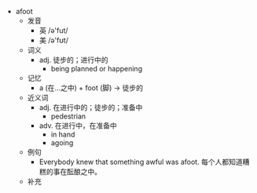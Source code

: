 - afoot
  - 发音
    - 英 /ə'fut/
    - 美 /ə'fʊt/
  - 词义
    - adj. 徒步的；进行中的
      - being planned or happening
  - 记忆
    - a (在…之中) + foot (脚) → 徒步的
  - 近义词
    - adj. 在进行中的；徒步的；准备中
      - pedestrian
    - adv. 在进行中，在准备中
      - in hand
      - agoing
  - 例句
    - Everybody knew that something awful was afoot. 每个人都知道糟糕的事在酝酿之中。
  - 补充